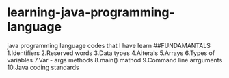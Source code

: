# learning-java-programming-language
java programming language codes that I have learn 
##FUNDAMANTALS
1.Identifiers
2.Reserved words
3.Data types
4.Aiterals
5.Arrays
6.Types of variables
7.Var - args methods
8.main() mathod
9.Command line arrguments
10.Java coding standards
